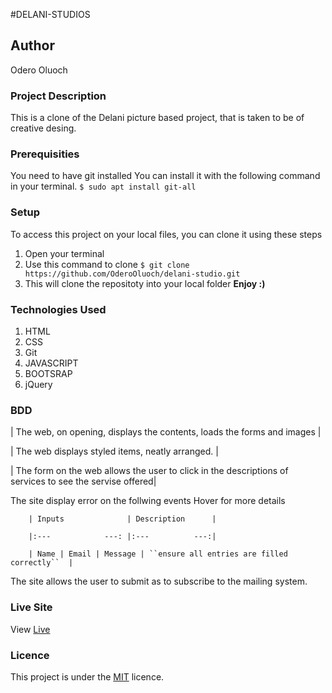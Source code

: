 #DELANI-STUDIOS

## Author
Odero Oluoch

### Project Description
This is a clone of the Delani picture based project, that is taken to be of creative desing. 


### Prerequisities
You need to have git installed
You can install it with the following command in your terminal.
`$ sudo apt install git-all`

### Setup
To access this project on your local files, you can clone it using these steps
1. Open your terminal
2. Use this command to clone `$ git clone https://github.com/OderoOluoch/delani-studio.git`
3. This will clone the repositoty into your local folder
 __Enjoy :)__

### Technologies Used
1. HTML
2. CSS
3. Git
4. JAVASCRIPT
5. BOOTSRAP
6. jQuery

### BDD
| The web, on opening, displays the contents, loads the forms and images |

| The web displays styled items, neatly arranged. |

| The form on the web allows the user to click in the descriptions of services to see the servise offered|

       

The site display error on the follwing events
        Hover for more details

        | Inputs              | Description      |

        |:---            ---: |:---          ---:|

        | Name | Email | Message | ``ensure all entries are filled correctly``  |
        
The site allows the user to submit as to subscribe to the mailing system. 
    

### Live Site
View [Live](https://oderooluoch.github.io/delani-studio/)


### Licence
This project is under the  [MIT](LICENSE) licence.